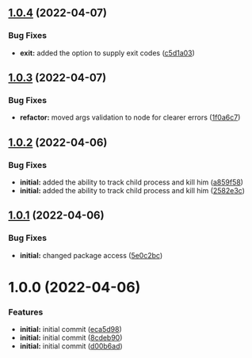 ## [1.0.4](https://github.com/GabiCtrlZ/c-fork/compare/v1.0.3...v1.0.4) (2022-04-07)


### Bug Fixes

* **exit:** added the option to supply exit codes ([c5d1a03](https://github.com/GabiCtrlZ/c-fork/commit/c5d1a03ac6f3a12e6358f23d59594b69d94add26))

## [1.0.3](https://github.com/GabiCtrlZ/c-fork/compare/v1.0.2...v1.0.3) (2022-04-07)


### Bug Fixes

* **refactor:** moved args validation to node for clearer errors ([1f0a6c7](https://github.com/GabiCtrlZ/c-fork/commit/1f0a6c7468c47ec758f2fb22b56b0dd55337b82e))

## [1.0.2](https://github.com/GabiCtrlZ/c-fork/compare/v1.0.1...v1.0.2) (2022-04-06)


### Bug Fixes

* **initial:** added the ability to track child process and kill him ([a859f58](https://github.com/GabiCtrlZ/c-fork/commit/a859f58646a1e9b18410f718084d7d8beea30f21))
* **initial:** added the ability to track child process and kill him ([2582e3c](https://github.com/GabiCtrlZ/c-fork/commit/2582e3c080fbc52645b9f4e4c56fb867fde85f6c))

## [1.0.1](https://github.com/GabiCtrlZ/c-fork/compare/v1.0.0...v1.0.1) (2022-04-06)


### Bug Fixes

* **initial:** changed package access ([5e0c2bc](https://github.com/GabiCtrlZ/c-fork/commit/5e0c2bc8459a76a75652f8c56697a9a20d9a869d))

# 1.0.0 (2022-04-06)


### Features

* **initial:** initial commit ([eca5d98](https://github.com/GabiCtrlZ/c-fork/commit/eca5d9867a6bc8109df8c2543d01a54c9fab4d4c))
* **initial:** initial commit ([8cdeb90](https://github.com/GabiCtrlZ/c-fork/commit/8cdeb9085bc2d84c61de168c12f3283d3c06b073))
* **initial:** initial commit ([d00b6ad](https://github.com/GabiCtrlZ/c-fork/commit/d00b6ad27287005c6cd5c116906637c98ceb42aa))
